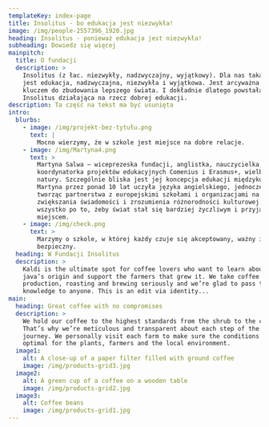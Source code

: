 ```yaml
---
templateKey: index-page
title: Insolitus - bo edukacja jest niezwykła!
image: /img/people-2557396_1920.jpg
heading: Insolitus - ponieważ edukacja jest niezwykła!
subheading: Dowiedz się więcej
mainpitch:
  title: O fundacji
  description: >
    Insolitus (z łac. niezwykły, nadzwyczajny, wyjątkowy). Dla nas taka właśnie
    jest edukacja, nadzwyczajna, niezwykła i wyjątkowa. Jest arcyważna! Jest
    kluczem do zbudowania lepszego świata. I dokładnie dlatego powstała Fundacja
    Insolitus działająca na rzecz dobrej edukacji. 
description: Ta część na tekst ma być usunięta
intro:
  blurbs:
    - image: /img/projekt-bez-tytułu.png
      text: |
        Mocno wierzymy, że w szkole jest miejsce na dobre relacje.
    - image: /img/Martyna4.png
      text: >
        Martyna Salwa – wiceprezeska fundacji, anglistka, nauczycielka,
        koordynatorka projektów edukacyjnych Comenius i Erasmus+, wielbicielka
        natury. Szczególnie bliska jest jej koncepcja edukacji międzykulturowej.
        Martyna przez ponad 10 lat uczyła języka angielskiego, jednocześnie
        tworząc partnerstwa z europejskimi szkołami i organizacjami na rzecz
        zwiększania świadomości i zrozumienia różnorodności kulturowej. A to
        wszystko po to, żeby świat stał się bardziej życzliwym i przyjaznym
        miejscem.
    - image: /img/check.png
      text: >
        Marzymy o szkole, w której każdy czuje się akceptowany, ważny i
        bezpieczny. 
  heading: W Fundacji Insolitus
  description: >
    Kaldi is the ultimate spot for coffee lovers who want to learn about their
    java’s origin and support the farmers that grew it. We take coffee
    production, roasting and brewing seriously and we’re glad to pass that
    knowledge to anyone. This is an edit via identity...
main:
  heading: Great coffee with no compromises
  description: >
    We hold our coffee to the highest standards from the shrub to the cup.
    That’s why we’re meticulous and transparent about each step of the coffee’s
    journey. We personally visit each farm to make sure the conditions are
    optimal for the plants, farmers and the local environment.
  image1:
    alt: A close-up of a paper filter filled with ground coffee
    image: /img/products-grid3.jpg
  image2:
    alt: A green cup of a coffee on a wooden table
    image: /img/products-grid2.jpg
  image3:
    alt: Coffee beans
    image: /img/products-grid1.jpg
---
```

